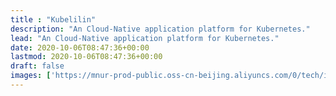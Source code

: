 ```yaml
---
title : "Kubelilin"
description: "An Cloud-Native application platform for Kubernetes."
lead: "An Cloud-Native application platform for Kubernetes."
date: 2020-10-06T08:47:36+00:00
lastmod: 2020-10-06T08:47:36+00:00
draft: false
images: ['https://mnur-prod-public.oss-cn-beijing.aliyuncs.com/0/tech/icon.svg']
---
```


